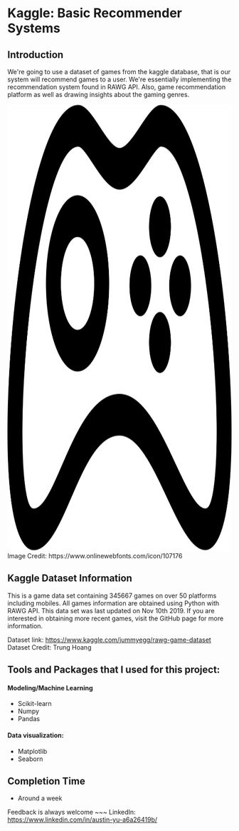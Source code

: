 # Kaggle: Basic Recommender Systems

## Introduction
We're going to use a dataset of games from the kaggle database, that is our system will recommend games to a user. We're essentially implementing the recommendation system found in RAWG API. Also, game recommendation platform as well as drawing insights about the gaming genres.
 
 <img src="img_107176" width="1000" height="1000">
 Image Credit: https://www.onlinewebfonts.com/icon/107176
 
 
## Kaggle Dataset Information

This is a game data set containing 345667 games on over 50 platforms including mobiles. All games information are obtained using Python with RAWG API. This data set was last updated on Nov 10th 2019. If you are interested in obtaining more recent games, visit the GitHub page for more information.

Dataset link: https://www.kaggle.com/jummyegg/rawg-game-dataset
Dataset Credit: Trung Hoang

## Tools and Packages that I used for this project:

#### Modeling/Machine Learning
* Scikit-learn
* Numpy
* Pandas

#### Data visualization:
* Matplotlib
* Seaborn

## Completion Time
* Around a week 

Feedback is always welcome ~~~
LinkedIn: https://www.linkedin.com/in/austin-yu-a6a26419b/
